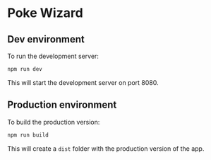 # Poke Wizard

## Dev environment

To run the development server:

```bash
npm run dev
```

This will start the development server on port 8080.

## Production environment

To build the production version:

```bash
npm run build
```

This will create a `dist` folder with the production version of the app.